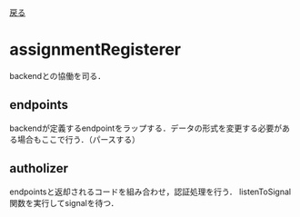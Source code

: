 [戻る](../README.md)

# assignmentRegisterer

backendとの協働を司る．

## endpoints

backendが定義するendpointをラップする．データの形式を変更する必要がある場合もここで行う．（パースする）

## autholizer

endpointsと返却されるコードを組み合わせ，認証処理を行う．
listenToSignal関数を実行してsignalを待つ．
